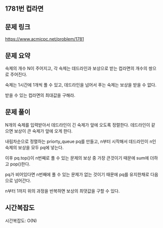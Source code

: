 ﻿## 1781번 컵라면
## 문제 링크
https://www.acmicpc.net/problem/1781

##  문제 요약
숙제의 개수 N이 주어지고, 각 숙제는 데드라인과 보상으로 받는 컵라면의 개수의 쌍으로 주어진다.
 
숙제는 1시간에 1개씩 풀 수 있고, 데드라인을 넘어서 푸는 숙제는 보상을 받을 수 없다.

받을 수 있는 컵라면의 최대값을 구해라.

## 문제 풀이
N개의 숙제를 입력받아서 데드라인이 긴 숙제가 앞에 오도록 정렬한다. 데드라인이 같으면 보상이 큰 숙제가 앞에 오게 한다.

내림차순으로 정렬하는 priorty_queue pq를 만들고, n부터 시작해서 데드라인이 n인 숙제의 보상을 모두 pq에 넣는다. 

이후 pq.top()이 n번째로 풀 수 있는 문제의 보상 중 가장 큰것이기 때문에 sum에 더하고 pop()한다.

pq가 비어있다면 n번째에 풀 수 있는 문제가 없는 것이기 때문에 pq를 유지한채로 다음으로 넘어간다.

n부터 1까지 위의 과정을 반복하면 보상의 최댓값을 구할 수 있다.
 
## 시간복잡도
시간복잡도: O(N)
